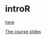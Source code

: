 # introR

<html>
<a href="https://raw.githubusercontent.com/phenoscanner/phenoscannerpy/master/phenoscanner.py" target=_blank download>here</a>
</html>

[The course slides](https://raw.githubusercontent.com/statcourses/BristolVis/master/slides.pdf)
